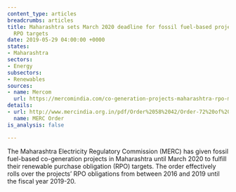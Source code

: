 ```yaml
---
content_type: articles
breadcrumbs: articles
title: Maharashtra sets March 2020 deadline for fossil fuel-based projects to fulfill
  RPO targets
date: 2019-05-29 04:00:00 +0000
states:
- Maharashtra
sectors:
- Energy
subsectors:
- Renewables
sources:
- name: Mercom
  url: https://mercomindia.com/co-generation-projects-maharashtra-rpo-march-2020/
details:
- url: http://www.mercindia.org.in/pdf/Order%2058%2042/Order-72%20of%202019-22052019.pdf
  name: MERC Order
is_analysis: false

---
```

The Maharashtra Electricity Regulatory Commission (MERC) has given fossil fuel-based co-generation projects in Maharashtra until March 2020 to fulfill their renewable purchase obligation (RPO) targets. The order effectively rolls over the projects’ RPO obligations from between 2016 and 2019 until the fiscal year 2019-20.